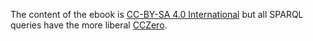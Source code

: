 The content of the ebook is [CC-BY-SA 4.0 International](CCBYSA.md) but all SPARQL queries
have the more liberal [CCZero](CC0.md).
